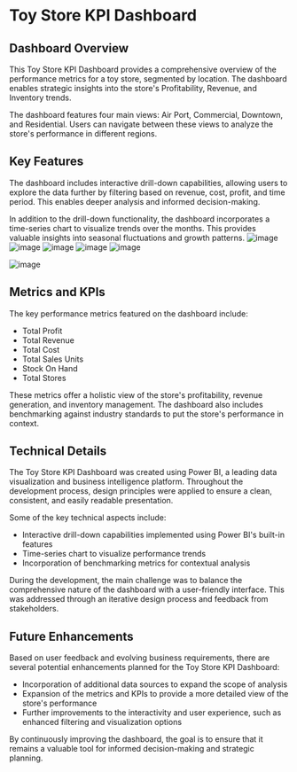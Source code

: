 # Toy Store KPI Dashboard

## Dashboard Overview
This Toy Store KPI Dashboard provides a comprehensive overview of the performance metrics for a toy store, segmented by location. The dashboard enables strategic insights into the store's Profitability, Revenue, and Inventory trends.

The dashboard features four main views: Air Port, Commercial, Downtown, and Residential. Users can navigate between these views to analyze the store's performance in different regions.

## Key Features
The dashboard includes interactive drill-down capabilities, allowing users to explore the data further by filtering based on revenue, cost, profit, and time period. This enables deeper analysis and informed decision-making.

In addition to the drill-down functionality, the dashboard incorporates a time-series chart to visualize trends over the months. This provides valuable insights into seasonal fluctuations and growth patterns.
![image](https://github.com/user-attachments/assets/2cd70d68-593c-4e59-9302-aaf45d15a015)
![image](https://github.com/user-attachments/assets/eeda1881-5787-495d-b984-1a8f07f21e5e)
![image](https://github.com/user-attachments/assets/0d0b295a-cf76-4f83-ac7e-6db84257c7ed)
![image](https://github.com/user-attachments/assets/442fcbd2-95d8-4d86-8542-bad96507898f)
![image](https://github.com/user-attachments/assets/21cc412a-7a8e-4d9c-9b39-5b8e168cccc7)

![image](https://github.com/user-attachments/assets/ca5b0593-bee3-40cb-894c-c02407d43fdc)

## Metrics and KPIs
The key performance metrics featured on the dashboard include:

- Total Profit
- Total Revenue 
- Total Cost
- Total Sales Units
- Stock On Hand
- Total Stores

These metrics offer a holistic view of the store's profitability, revenue generation, and inventory management. The dashboard also includes benchmarking against industry standards to put the store's performance in context.

## Technical Details
The Toy Store KPI Dashboard was created using Power BI, a leading data visualization and business intelligence platform. Throughout the development process, design principles were applied to ensure a clean, consistent, and easily readable presentation.

Some of the key technical aspects include:
- Interactive drill-down capabilities implemented using Power BI's built-in features
- Time-series chart to visualize performance trends
- Incorporation of benchmarking metrics for contextual analysis

During the development, the main challenge was to balance the comprehensive nature of the dashboard with a user-friendly interface. This was addressed through an iterative design process and feedback from stakeholders.

## Future Enhancements
Based on user feedback and evolving business requirements, there are several potential enhancements planned for the Toy Store KPI Dashboard:

- Incorporation of additional data sources to expand the scope of analysis
- Expansion of the metrics and KPIs to provide a more detailed view of the store's performance
- Further improvements to the interactivity and user experience, such as enhanced filtering and visualization options

By continuously improving the dashboard, the goal is to ensure that it remains a valuable tool for informed decision-making and strategic planning.
